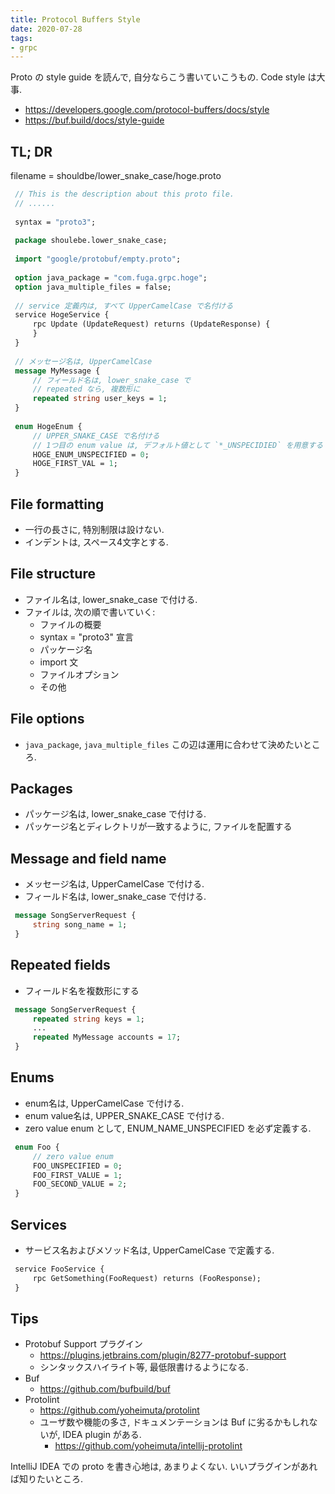 ```yaml
---
title: Protocol Buffers Style
date: 2020-07-28
tags:
- grpc
---
```


Proto の style guide を読んで, 自分ならこう書いていこうもの.
Code style は大事.

- https://developers.google.com/protocol-buffers/docs/style
- https://buf.build/docs/style-guide

## TL; DR

filename = shouldbe/lower_snake_case/hoge.proto
```proto
 // This is the description about this proto file.
 // ......
 
 syntax = "proto3";
 
 package shoulebe.lower_snake_case;
 
 import "google/protobuf/empty.proto";
 
 option java_package = "com.fuga.grpc.hoge";
 option java_multiple_files = false;
 
 // service 定義内は, すべて UpperCamelCase で名付ける
 service HogeService {
     rpc Update (UpdateRequest) returns (UpdateResponse) {
     }
 }
 
 // メッセージ名は, UpperCamelCase
 message MyMessage {
     // フィールド名は, lower_snake_case で
     // repeated なら, 複数形に
     repeated string user_keys = 1;
 }
 
 enum HogeEnum {
     // UPPER_SNAKE_CASE で名付ける
     // 1つ目の enum value は, デフォルト値として `*_UNSPECIDIED` を用意する
     HOGE_ENUM_UNSPECIFIED = 0;
     HOGE_FIRST_VAL = 1;
 }
```

## File formatting
- 一行の長さに, 特別制限は設けない.
- インデントは, スペース4文字とする.

## File structure
- ファイル名は, lower_snake_case で付ける.
- ファイルは, 次の順で書いていく:
  - ファイルの概要
  - syntax = "proto3" 宣言
  - パッケージ名
  - import 文
  - ファイルオプション
  - その他

## File options
- `java_package`, `java_multiple_files` この辺は運用に合わせて決めたいところ.

## Packages
- パッケージ名は, lower_snake_case で付ける.
- パッケージ名とディレクトリが一致するように, ファイルを配置する

## Message and field name
- メッセージ名は, UpperCamelCase で付ける.
- フィールド名は, lower_snake_case で付ける.

```proto
 message SongServerRequest {
     string song_name = 1;
 }
```

## Repeated fields
- フィールド名を複数形にする

```proto
 message SongServerRequest {
     repeated string keys = 1;
     ...
     repeated MyMessage accounts = 17;
 }
```

## Enums
- enum名は, UpperCamelCase で付ける.
- enum value名は, UPPER_SNAKE_CASE で付ける.
- zero value enum として, ENUM_NAME_UNSPECIFIED を必ず定義する.

```proto
 enum Foo {
     // zero value enum
     FOO_UNSPECIFIED = 0;
     FOO_FIRST_VALUE = 1;
     FOO_SECOND_VALUE = 2;
 }
```

## Services
- サービス名およびメソッド名は, UpperCamelCase で定義する.

```proto
 service FooService {
     rpc GetSomething(FooRequest) returns (FooResponse);
 }
```

## Tips

- Protobuf Support プラグイン
    - https://plugins.jetbrains.com/plugin/8277-protobuf-support
    - シンタックスハイライト等, 最低限書けるようになる.
- Buf
    - https://github.com/bufbuild/buf
- Protolint
    - https://github.com/yoheimuta/protolint
    - ユーザ数や機能の多さ, ドキュメンテーションは Buf に劣るかもしれないが, IDEA plugin がある.
        - https://github.com/yoheimuta/intellij-protolint

IntelliJ IDEA での proto を書き心地は, あまりよくない.
いいプラグインがあれば知りたいところ.

